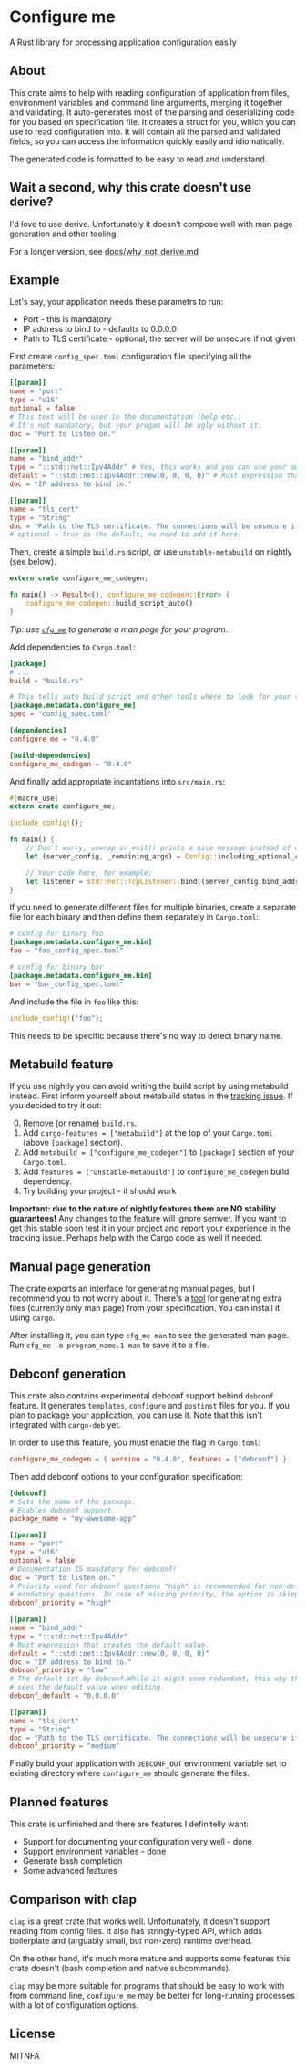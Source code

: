 Configure me
============

A Rust library for processing application configuration easily

About
-----

This crate aims to help with reading configuration of application from files, environment variables and command line arguments, merging it together and validating.
It auto-generates most of the parsing and deserializing code for you based on specification file.
It creates a struct for you, which you can use to read configuration into.
It will contain all the parsed and validated fields, so you can access the information quickly easily and idiomatically.

The generated code is formatted to be easy to read and understand.

Wait a second, why this crate doesn't use derive?
-------------------------------------------------

I'd love to use derive. Unfortunately it doesn't compose well with man page generation and other tooling.

For a longer version, see [docs/why\_not\_derive.md](docs/why_not_derive.md)

Example
-------

Let's say, your application needs these parametrs to run:

* Port - this is mandatory
* IP address to bind to - defaults to 0.0.0.0
* Path to TLS certificate - optional, the server will be unsecure if not given

First create `config_spec.toml` configuration file specifying all the parameters:

```toml
[[param]]
name = "port"
type = "u16"
optional = false
# This text will be used in the documentation (help etc.)
# It's not mandatory, but your progam will be ugly without it.
doc = "Port to listen on."

[[param]]
name = "bind_addr"
type = "::std::net::Ipv4Addr" # Yes, this works and you can use your own types as well! (impl. Deserialize and ParseArg)
default = "::std::net::Ipv4Addr::new(0, 0, 0, 0)" # Rust expression that creates the value.
doc = "IP address to bind to."

[[param]]
name = "tls_cert"
type = "String"
doc = "Path to the TLS certificate. The connections will be unsecure if it isn't provided."
# optional = true is the default, no need to add it here.
```

Then, create a simple `build.rs` script, or use `unstable-metabuild` on nightly (see below).

```rust
extern crate configure_me_codegen;

fn main() -> Result<(), configure_me_codegen::Error> {
    configure_me_codegen::build_script_auto()
}
```

*Tip: use [`cfg_me`](https://github.com/Kixunil/cfg_me) to generate a man page for your program.*

Add dependencies to `Cargo.toml`:

```toml
[package]
# ...
build = "build.rs"

# This tells auto build script and other tools where to look for your specification.
[package.metadata.configure_me]
spec = "config_spec.toml"

[dependencies]
configure_me = "0.4.0"

[build-dependencies]
configure_me_codegen = "0.4.0"
```

And finally add appropriate incantations into `src/main.rs`:

```rust
#[macro_use]
extern crate configure_me;

include_config!();

fn main() {
    // Don't worry, unwrap_or_exit() prints a nice message instead of ugly panic.
    let (server_config, _remaining_args) = Config::including_optional_config_files(&["/etc/my_awesome_server/server.conf"]).unwrap_or_exit();

    // Your code here, for example:
    let listener = std::net::TcpListener::bind((server_config.bind_addr, server_config.port)).expect("Failed to bind socket");
}
```

If you need to generate different files for multiple binaries, create a separate file for each binary and then define them separately in `Cargo.toml`:

```toml
# config for binary foo
[package.metadata.configure_me.bin]
foo = "foo_config_spec.toml"

# config for binary bar
[package.metadata.configure_me.bin]
bar = "bar_config_spec.toml"
```

And include the file in `foo` like this:

```rust
include_config!("foo");
```

This needs to be specific because there's no way to detect binary name.

Metabuild feature
-----------------

If you use nightly you can avoid writing the build script by using metabuild instead.
First inform yourself about metabuild status in the [tracking issue](https://github.com/rust-lang/rust/issues/49803).
If you decided to try it out:

0. Remove (or rename) `build.rs`.
1. Add `cargo-features = ["metabuild"]` at the top of your `Cargo.toml` (above `[package]` section).
2. Add `metabuild = ["configure_me_codegen"]` to `[package]` section of your `Cargo.toml`.
3. Add `features = ["unstable-metabuild"]` to `configure_me_codegen` build dependency.
4. Try building your project - it should work

**Important: due to the nature of nightly features there are NO stability guarantees!**
Any changes to the feature will ignore semver.
If you want to get this stable soon test it in your project and report your experience in the tracking issue.
Perhaps help with the Cargo code as well if needed.

Manual page generation
----------------------

The crate exports an interface for generating manual pages, but I recommend you to not worry about it.
There's a [tool](https://github.com/Kixunil/cfg_me) for generating extra files (currently only man page) from your specification. You can install it using `cargo`.

After installing it, you can type `cfg_me man` to see the generated man page. Run `cfg_me -o program_name.1 man` to save it to a file.

Debconf generation
------------------

This crate also contains experimental debconf support behind `debconf` feature. It generates `templates`, `configure` and `postinst` files for you. If you plan to package your application, you can use it. Note that this isn't integrated with `cargo-deb` yet.

In order to use this feature, you must enable the flag in `Cargo.toml`:

```toml
configure_me_codegen = { version = "0.4.0", features = ["debconf"] }
```

Then add debconf options to your configuration specification:

```toml
[debconf]
# Sets the name of the package.
# Enables debconf support.
package_name = "my-awesome-app"

[[param]]
name = "port"
type = "u16"
optional = false
# Documentation IS mandatory for debconf!
doc = "Port to listen on."
# Priority used for debconf questions "high" is recommended for non-default,
# mandatory questions. In case of missing priority, the option is skipped!
debconf_priority = "high"

[[param]]
name = "bind_addr"
type = "::std::net::Ipv4Addr"
# Rust expression that creates the default value.
default = "::std::net::Ipv4Addr::new(0, 0, 0, 0)"
doc = "IP address to bind to."
debconf_priority = "low"
# The default set by debconf.While it might seem redundant, this way the user
# sees the default value when editing.
debconf_default = "0.0.0.0"

[[param]]
name = "tls_cert"
type = "String"
doc = "Path to the TLS certificate. The connections will be unsecure if it isn't provided."
debconf_priority = "medium"
```

Finally build your application with `DEBCONF_OUT` environment variable set to existing directory
where `configure_me` should generate the files.

Planned features
----------------

This crate is unfinished and there are features I definitelly want:

* Support for documenting your configuration very well - done
* Support environment variables - done
* Generate bash completion
* Some advanced features

Comparison with clap
--------------------

`clap` is a great crate that works well. Unfortunately, it doesn't support reading from config files. It also has stringly-typed API, which adds boilerplate and (arguably small, but non-zero) runtime overhead.

On the other hand, it's much more mature and supports some features this crate doesn't (bash completion and native subcommands).

`clap` may be more suitable for programs that should be easy to work with from command line, `configure_me` may be better for long-running processes with a lot of configuration options.

License
-------

MITNFA
